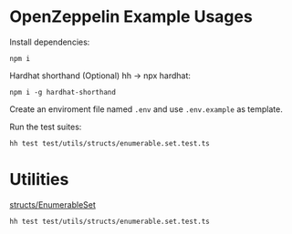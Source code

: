# OpenZeppelin Example Usages

Install dependencies:
```shell
npm i
```

Hardhat shorthand (Optional) hh -> npx hardhat:
```shell
npm i -g hardhat-shorthand
```

Create an enviroment file named `.env` and use `.env.example` as template.

Run the test suites:

```shell
hh test test/utils/structs/enumerable.set.test.ts
```

# Utilities

[structs/EnumerableSet](https://github.com/ge0rgiev/OpenZeppelin/blob/main/contracts/utils/structs/EnumerableSetDemo.sol)

```shell
hh test test/utils/structs/enumerable.set.test.ts
```
